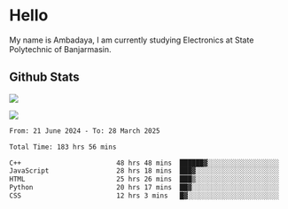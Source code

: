 # Hello

My name is Ambadaya, I am currently studying Electronics at State Polytechnic of Banjarmasin.

## Github Stats
![](https://komarev.com/ghpvc/?username=vorkey&color=41B883&style=for-the-badge)

![](https://readme-stat-vorkey.vercel.app/api/top-langs/?username=vorkey&theme=vue-dark&count_private=true&langs_count=6&size_weight=0.75&count_weight=0.25&layout=compact)

<!-- 
- 👯 I’m looking to collaborate on ... 
- 🤔 I’m looking for help with ...
- 💬 Ask me about ...
- 📫 How to reach me: ...
- 😄 Pronouns: ...
- ⚡ Fun fact: ... -->

<!--START_SECTION:waka-->

```txt
From: 21 June 2024 - To: 28 March 2025

Total Time: 183 hrs 56 mins

C++                        48 hrs 48 mins  ██████▓░░░░░░░░░░░░░░░░░░   26.18 %
JavaScript                 28 hrs 18 mins  ███▓░░░░░░░░░░░░░░░░░░░░░   15.18 %
HTML                       25 hrs 26 mins  ███▒░░░░░░░░░░░░░░░░░░░░░   13.65 %
Python                     20 hrs 17 mins  ██▓░░░░░░░░░░░░░░░░░░░░░░   10.88 %
CSS                        12 hrs 3 mins   █▓░░░░░░░░░░░░░░░░░░░░░░░   06.47 %
```

<!--END_SECTION:waka-->
